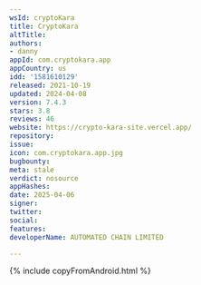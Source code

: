 ```yaml
---
wsId: cryptoKara
title: CryptoKara
altTitle: 
authors:
- danny
appId: com.cryptokara.app
appCountry: us
idd: '1581610129'
released: 2021-10-19
updated: 2024-04-08
version: 7.4.3
stars: 3.8
reviews: 46
website: https://crypto-kara-site.vercel.app/
repository: 
issue: 
icon: com.cryptokara.app.jpg
bugbounty: 
meta: stale
verdict: nosource
appHashes: 
date: 2025-04-06
signer: 
twitter: 
social: 
features: 
developerName: AUTOMATED CHAIN LIMITED

---
```


{% include copyFromAndroid.html %}

